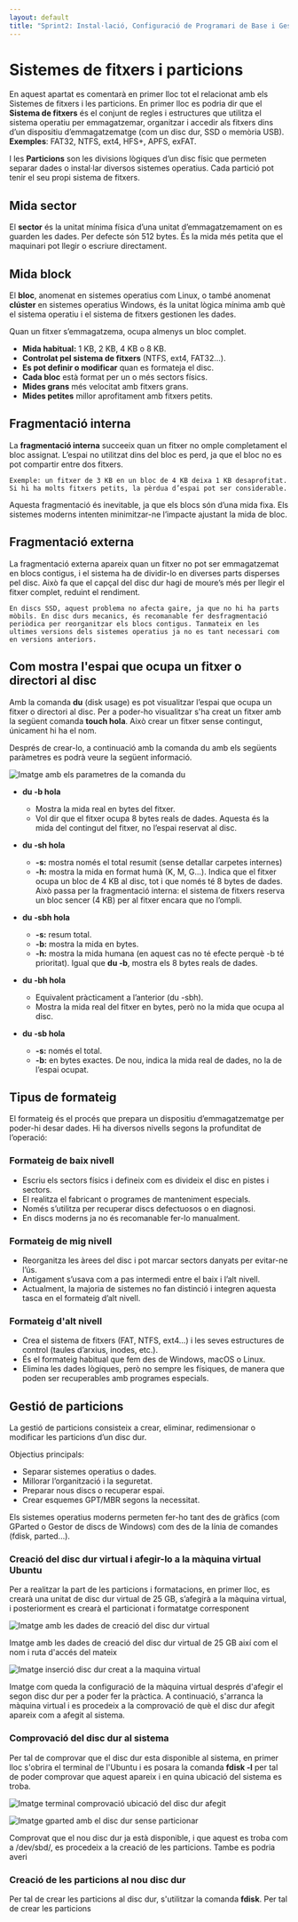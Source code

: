 ```yaml
---
layout: default
title: "Sprint2: Instal·lació, Configuració de Programari de Base i Gestió de Fitxers"
---
```


# Sistemes de fitxers i particions
En aquest apartat es comentarà en primer lloc tot el relacionat amb els Sistemes de fitxers i les particions. En primer lloc es podria dir que el **Sistema de fitxers** és el conjunt de regles i estructures que utilitza el sistema operatiu per emmagatzemar, organitzar i accedir als fitxers dins d’un dispositiu d’emmagatzematge (com un disc dur, SSD o memòria USB). **Exemples**: FAT32, NTFS, ext4, HFS+, APFS, exFAT.

I les **Particions** son les divisions lògiques d’un disc físic que permeten separar dades o instal·lar diversos sistemes operatius. Cada partició pot tenir el seu propi sistema de fitxers.

## Mida sector

El **sector** és la unitat mínima física d’una unitat d’emmagatzemament on es guarden les dades. Per defecte són  512 bytes. És la mida més petita que el maquinari pot llegir o escriure directament.

## Mida block

El **bloc**, anomenat en sistemes operatius com Linux, o també anomenat **clúster** en sistemes operatius Windows, és la unitat lògica mínima amb què el sistema operatiu i el sistema de fitxers gestionen les dades.

Quan un fitxer s’emmagatzema, ocupa almenys un bloc complet.
* **Mida habitual:** 1 KB, 2 KB, 4 KB o 8 KB.
* **Controlat pel sistema de fitxers** (NTFS, ext4, FAT32...).
* **Es pot definir o modificar** quan es formateja el disc.
* **Cada bloc** està format per un o més sectors físics.
* **Mides grans** més velocitat amb fitxers grans.
* **Mides petites** millor aprofitament amb fitxers petits.

## Fragmentació interna

La **fragmentació interna** succeeix quan un fitxer no omple completament el bloc assignat. L’espai no utilitzat dins del bloc es perd, ja que el bloc no es pot compartir entre dos fitxers.

```
Exemple: un fitxer de 3 KB en un bloc de 4 KB deixa 1 KB desaprofitat.
Si hi ha molts fitxers petits, la pèrdua d’espai pot ser considerable.
```
Aquesta fragmentació és inevitable, ja que els blocs són d’una mida fixa. Els sistemes moderns intenten minimitzar-ne l’impacte ajustant la mida de bloc.

## Fragmentació externa

La fragmentació externa apareix quan un fitxer no pot ser emmagatzemat en blocs contigus, i el sistema ha de dividir-lo en diverses parts disperses pel disc. Això fa que el capçal del disc dur hagi de moure’s més per llegir el fitxer complet, reduint el rendiment.

```
En discs SSD, aquest problema no afecta gaire, ja que no hi ha parts mòbils. En disc durs mecanics, és recomanable fer desfragmentació periòdica per reorganitzar els blocs contigus. Tanmateix en les ultimes versions dels sistemes operatius ja no es tant necessari com en versions anteriors.
```

## Com mostra l'espai que ocupa un fitxer o directori al disc

Amb la comanda **du** (disk usage) es pot visualitzar l’espai que ocupa un fitxer o directori al disc. Per a poder-ho visualitzar s'ha creat un fitxer amb la següent comanda **touch hola**. Això crear un fitxer sense contingut, únicament hi ha el nom.

Després de crear-lo, a continuació amb la comanda du amb els següents paràmetres es podrà veure la següent informació.

![Imatge amb els parametres de la comanda du](../imatges/sprint2_01.jpg)

* **du -b hola**
   * Mostra la mida real en bytes del fitxer.
   * Vol dir que el fitxer ocupa 8 bytes reals de dades.
     Aquesta és la mida del contingut del fitxer, no l’espai reservat al disc.

* **du -sh hola**
   * **-s:** mostra només el total resumit (sense detallar carpetes internes)
   * **-h:** mostra la mida en format humà (K, M, G...).
Indica que el fitxer ocupa un bloc de 4 KB al disc, tot i que només té 8 bytes de dades. Això passa per la fragmentació interna: el sistema de fitxers reserva un bloc sencer (4 KB) per al fitxer encara que no l’ompli.

* **du -sbh hola**
    * **-s:** resum total.
    * **-b:** mostra la mida en bytes.
    * **-h:** mostra la mida humana (en aquest cas no té efecte perquè -b té prioritat).
 Igual que **du -b**, mostra els 8 bytes reals de dades.

* **du -bh hola**
    * Equivalent pràcticament a l’anterior (du -sbh).
    * Mostra la mida real del fitxer en bytes, però no la mida que ocupa al disc.

* **du -sb hola**
    * **-s:** només el total.
    * **-b:** en bytes exactes.
De nou, indica la mida real de dades, no la de l’espai ocupat.

## Tipus de formateig

El formateig és el procés que prepara un dispositiu d’emmagatzematge per poder-hi desar dades. Hi ha diversos nivells segons la profunditat de l’operació:

### Formateig de baix nivell

* Escriu els sectors físics i defineix com es divideix el disc en pistes i sectors.
* El realitza el fabricant o programes de manteniment especials.
* Només s’utilitza per recuperar discs defectuosos o en diagnosi.
* En discs moderns ja no és recomanable fer-lo manualment.

### Formateig de mig nivell

* Reorganitza les àrees del disc i pot marcar sectors danyats per evitar-ne l’ús.
* Antigament s’usava com a pas intermedi entre el baix i l’alt nivell.
* Actualment, la majoria de sistemes no fan distinció i integren aquesta tasca en el formateig d’alt nivell.

### Formateig d'alt nivell

* Crea el sistema de fitxers (FAT, NTFS, ext4...) i les seves estructures de control (taules d’arxius, inodes, etc.).
* És el formateig habitual que fem des de Windows, macOS o Linux.
* Elimina les dades lògiques, però no sempre les físiques, de manera que poden ser recuperables amb programes especials.

## Gestió de particions

La gestió de particions consisteix a crear, eliminar, redimensionar o modificar les particions d’un disc dur.

Objectius principals:
* Separar sistemes operatius o dades.
* Millorar l’organització i la seguretat.
* Preparar nous discs o recuperar espai.
* Crear esquemes GPT/MBR segons la necessitat.

Els sistemes operatius moderns permeten fer-ho tant des de gràfics (com GParted o Gestor de discs de Windows) com des de la línia de comandes (fdisk, parted...).

### Creació del disc dur virtual i afegir-lo a la màquina virtual Ubuntu

Per a realitzar la part de les particions i formatacions, en primer lloc, es crearà una unitat de disc dur virtual de 25 GB, s’afegirà a la màquina virtual, i posteriorment es crearà el particionat i formatatge corresponent

![Imatge amb les dades de creació del disc dur virtual](../imatges/sprint2_02.jpg)

Imatge amb les dades de creació del disc dur virtual de 25 GB així com el nom i ruta d'accés del mateix

![Imatge inserció disc dur creat a la maquina virtual](../imatges/sprint2_03.jpg)

Imatge com queda la configuració de la màquina virtual després d'afegir el segon disc dur per a poder fer la pràctica. A continuació, s'arranca la màquina virtual i es procedeix a la comprovació de què el disc dur afegit apareix com a afegit al sistema.

### Comprovació del disc dur al sistema

Per tal de comprovar que el disc dur esta disponible al sistema, en primer lloc s'obrira el terminal de l'Ubuntu i es posara la comanda **fdisk -l** per tal de poder comprovar que aquest apareix i en quina ubicació del sistema es troba.

![Imatge terminal comprovació ubicació del disc dur afegit](../imatges/sprint2_05.jpg)

![Imatge gparted amb el disc dur sense particionar](../imatges/sprint2_04.jpg)

Comprovat que el nou disc dur ja està disponible, i que aquest es troba com a /dev/sbd/, es procedeix a la creació de les particions. Tambe es podria averi

### Creació de les particions al nou disc dur

Per tal de crear les particions al disc dur, s'utilitzar la comanda **fdisk**. Per tal de crear les particions 

